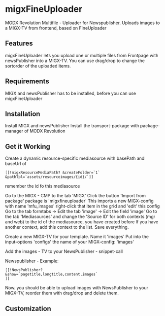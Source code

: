 # migxFineUploader
MODX Revolution Multifile - Uploader for Newspublisher. Uploads images to a MIGX-TV from frontend, based on FineUploader

Features
--------------------------------------------------------------------------------
migxFineUploader lets you upload one or multiple files from Frontpage with newsPublisher into a MIGX-TV.
You can use drag/drop to change the sortorder of the uploaded items. 

Requirements
--------------------------------------------------------------------------------
MIGX and newsPublisher has to be installed, before you can use migxFineUploader

Installation
--------------------------------------------------------------------------------
Install MIGX and newsPublisher
Install the transport-package with package-manager of MODX Revolution


Get it Working
--------------------------------------------------------------------------------
Create a dynamic resource-specific mediasource with basePath and baseUrl of
```
[[!migxResourceMediaPath? &createFolder=`1` &pathTpl=`assets/resourceimages/{id}/`]]
```
remember the id fo this mediasource

Go to the MIGX - CMP to the tab 'MIGX'
Click the button 'Import from package'
package is 'migxfineuploader'
This imports a new MIGX-config with name 'mfu_images'
right-click that item in the grid and 'edit' this config
Go to the tab formtabs -> Edit the tab 'image' -> Edit the field 'image'
Go to the tab 'Mediasources' and change the 'Source ID' for both contexts (mgr and web) to the id of the mediasource, you have created before
If you have another context, add this context to the list.
Save everything.

Create a new MIGX-TV for your template.
Name it 'images'
Put into the input-options 'configs' the name of your MIGX-config: 'images'

Add the images - TV to your NewsPublisher - snippet-call

Newspublisher - Example:
```
[[!NewsPublisher?
&show=`pagetitle,longtitle,content,images`
]]
```

Now. you should be able to upload images with NewsPublisher to your MIGX-TV, reorder them with drag/drop and delete them.

Customization
--------------------------------------------------------------------------------

